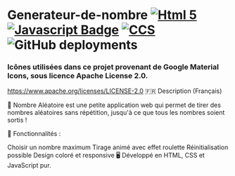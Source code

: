 # Generateur-de-nombre [![Html 5](https://img.shields.io/badge/Html%205-ED8B00.svg?style=for-the-badge&logo=html5&logoColor=white)](#) [![Javascript Badge](https://img.shields.io/badge/JavaScript-F7DF1E?style=for-the-badge&logo=javascript&logoColor=black)](#) [![CCS](https://img.shields.io/badge/ccs-ED8B00?style=for-the-badge&logo=ccs&logoColor=white)](#) ![GitHub deployments](https://img.shields.io/github/deployments/orsonyt/Generateur-de-nombre/github-pages?logo=github&label=GitHub%20Page%20D%C3%A9ploiement%20Statut)

### Icônes utilisées dans ce projet provenant de Google Material Icons, sous licence Apache License 2.0.

https://www.apache.org/licenses/LICENSE-2.0
🇫🇷 Description (Français)

🎲 Nombre Aléatoire est une petite application web qui permet de tirer des nombres aléatoires sans répétition, jusqu'à ce que tous les nombres soient sortis !

🔧 Fonctionnalités :

Choisir un nombre maximum
Tirage animé avec effet roulette
Réinitialisation possible
Design coloré et responsive
🖥️ Développé en HTML, CSS et JavaScript pur.
